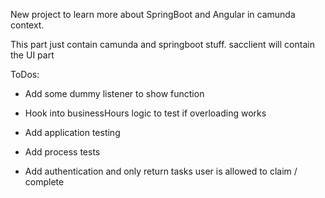 New project to learn more about SpringBoot and Angular in camunda context.

This part just contain camunda and springboot stuff.
sacclient will contain the UI part


ToDos:

- Add some dummy listener to show function
- Hook into businessHours logic to test if overloading works
- Add application testing
- Add process tests


- Add authentication and only return tasks user is allowed to claim / complete